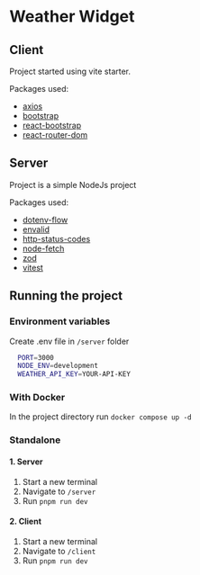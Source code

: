 # Weather Widget

## Client

Project started using vite starter.

Packages used:

- [axios](https://www.npmjs.com/package/axios)
- [bootstrap](https://www.npmjs.com/package/bootstrap)
- [react-bootstrap](https://www.npmjs.com/package/react-bootstrap)
- [react-router-dom](https://www.npmjs.com/package/react-router-dom)

## Server

Project is a simple NodeJs project

Packages used:

- [dotenv-flow](https://www.npmjs.com/package/dotenv-flow)
- [envalid](https://www.npmjs.com/package/envalid)
- [http-status-codes](https://www.npmjs.com/package/http-status-codes)
- [node-fetch](https://www.npmjs.com/package/node-fetch)
- [zod](https://www.npmjs.com/package/zod)
- [vitest](https://www.npmjs.com/package/vitest)

## Running the project

### Environment variables

  Create .env file in `/server` folder

  ```bash
    PORT=3000
    NODE_ENV=development
    WEATHER_API_KEY=YOUR-API-KEY
  ```

### With Docker

In the project directory run `docker compose up -d`

### Standalone

#### 1. Server

1. Start a new terminal
2. Navigate to `/server`
3. Run `pnpm run dev`

#### 2. Client

1. Start a new terminal
2. Navigate to `/client`
3. Run `pnpm run dev`
